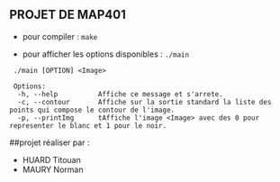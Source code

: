 ## PROJET DE MAP401

- pour compiler :
`make`

- pour afficher les options disponibles :
`./main`

```
 ./main [OPTION] <Image>
 
 Options:
  -h, --help          Affiche ce message et s'arrete.
  -c, --contour       Affiche sur la sortie standard la liste des points qui compose le contour de l'image.
  -p, --printImg      tAffiche l'image <Image> avec des 0 pour representer le blanc et 1 pour le noir.
```
##projet réaliser par :
- HUARD Titouan
- MAURY Norman

